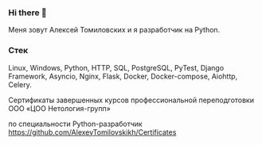 ### Hi there 👋

Меня зовут Алексей Томиловских и я разработчик на Python.

### Стек 

Linux, Windows, Python, HTTP, SQL, PostgreSQL, PyTest, Django Framework, Asyncio, Nginx, Flask, Docker, Docker-compose, Aiohttp, Celery.

Сертификаты завершенных курсов профессиональной переподготовки ООО «ЦОО Нетология-групп» 

по специальности Python-разработчик https://github.com/AlexeyTomilovskikh/Certificates

<!--
**AlexeyTomilovskikh/AlexeyTomilovskikh** is a ✨ _special_ ✨ repository because its `README.md` (this file) appears on your GitHub profile.

Here are some ideas to get you started:

- 🔭 I’m currently working on ...
- 🌱 I’m currently learning ...
- 👯 I’m looking to collaborate on ...
- 🤔 I’m looking for help with ...
- 💬 Ask me about ...
- 📫 How to reach me: ...
- 😄 Pronouns: ...
- ⚡ Fun fact: ...
-->
